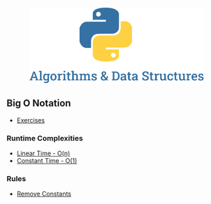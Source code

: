<p align="center">
  <img src="./.github/docs/images/logo.png" width="400">
</p>

## Big O Notation
- [Exercises](https://github.com/LauraBeatris/algorithms-and-data-structures/tree/main/bigONotation/exercises)

### Runtime Complexities
- [Linear Time - O(n)](https://github.com/LauraBeatris/algorithms-and-data-structures/tree/main/bigONotation/runtimeComplexities/linearTime.py)
- [Constant Time - O(1)](https://github.com/LauraBeatris/algorithms-and-data-structures/tree/main/bigONotation/runtimeComplexities/constantTime.py)

### Rules
- [Remove Constants](https://github.com/LauraBeatris/algorithms-and-data-structures/tree/main/bigONotation/rules/removeConstants.py)